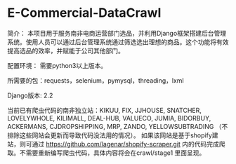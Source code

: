 # E-Commercial-DataCrawl

简介：
本项目用于服务南非电商运营部门选品，并利用Django框架搭建后台管理系统。使用人员可以通过后台管理系统通过筛选选出理想的商品。这个功能将有效提高选品的效率，并赋能于公司其他部门。


配置环境：
需要python3以上版本。

所需要的包：requests，selenium，pymysql，threading，lxml

Django版本: 2.2


当前已有爬虫代码的南非独立站：KIKUU, FIX, JJHOUSE, SNATCHER, LOVELYWHOLE, KILIMALL, DEAL-HUB, VALUECO, JUMIA, BIDORBUY, ACKERMANS, CJDROPSHIPPING, MRP, ZANDO, YELLOWSUBTRADING （不排除这些网站会更新而导致代码没法用的情况）。
如果该网站是基于shopify建站，则可通过 https://github.com/lagenar/shopify-scraper.git 内的代码完成爬取。不需要重新编写爬虫代码，具体内容将会在crawl/stage1 里面呈现。
